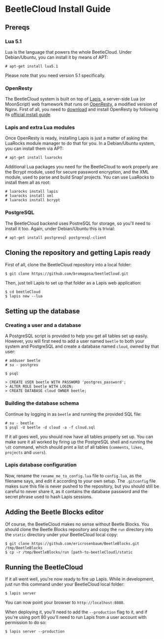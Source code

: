 # BeetleCloud Install Guide

## Prereqs

### Lua 5.1

Lua is the language that powers the whole BeetleCloud. Under Debian/Ubuntu, you can install it by means of APT:

```
# apt-get install lua5.1
```

Please note that you need version 5.1 specifically.

### OpenResty

The BeetleCloud system is built on top of [Lapis](http://leafo.net/lapis/), a server-side Lua (or MoonScript) web framework that runs on [OpenResty](http://openresty.org), a modified version of Nginx. First of all, you need to [download](http://openresty.org/#Download) and install OpenResty by following its [official install guide](http://openresty.org/#Installation).

### Lapis and extra Lua modules

Once OpenResty is ready, installing Lapis is just a matter of asking the LuaRocks module manager to do that for you. In a Debian/Ubuntu system, you can install them via APT:

```
# apt-get install luarocks
```

Additional Lua packages you need for the BeetleCloud to work properly are the Bcrypt module, used for secure password encryption, and the XML module, used to parse and build Snap<i>!</i> projects. You can use LuaRocks to install them all as root:

```
# luarocks install lapis
# luarocks install xml
# luarocks install bcrypt
```

### PostgreSQL

The BeetleCloud backend uses PostreSQL for storage, so you'll need to install it too. Again, under Debian/Ubuntu this is trivial:

```
# apt-get install postgresql postgresql-client
```

## Cloning the repository and getting Lapis ready

First of all, clone the BeetleCloud repository into a local folder:

```
$ git clone https://github.com/bromagosa/beetleCloud.git
```

Then, just tell Lapis to set up that folder as a Lapis web application:

```
$ cd beetleCloud
$ lapis new --lua
```

## Setting up the database

### Creating a user and a database

A PostgreSQL script is provided to help you get all tables set up easily. However, you will first need to add a user named `beetle` to both your system and PostgreSQL and create a database named `cloud`, owned by that user:

```
# adduser beetle
# su - postgres

$ psql

> CREATE USER beetle WITH PASSWORD 'postgres_password';
> ALTER ROLE beetle WITH LOGIN;
> CREATE DATABASE cloud OWNER beetle;
```

### Building the database schema

Continue by logging in as `beetle` and running the provided SQL file:

```
# su - beetle
$ psql -U beetle -d cloud -a -f cloud.sql
```

If it all goes well, you should now have all tables properly set up. You can make sure it all worked by firing up the PostgreSQL shell and running the `\dt` command, which should print a list of all tables (`comments`, `likes`, `projects` and `users`).

### Lapis database configuration

Now, rename the `rename_me_to_config.lua` file to `config.lua`, as the filename says, and edit it according to your own setup. The `.gitconfig` file makes sure this file is never pushed to the repository, but you should still be careful to never share it, as it contains the database password and the secret phrase used to hash Lapis sessions.

## Adding the Beetle Blocks editor

Of course, the BeetleCloud makes no sense without Beetle Blocks. You should clone the Beetle Blocks repository and copy the `run` directory into the `static` directory under your BeetleCloud local copy:

```
$ git clone https://github.com/ericrosenbaum/BeetleBlocks.git /tmp/BeetleBlocks
$ cp -r /tmp/BeetleBlocks/run [path-to-beetleCloud]/static
```

## Running the BeetleCloud

If it all went well, you're now ready to fire up Lapis. While in development, just run this command under your BeetleCloud local folder:

```
$ lapis server
```

You can now point your browser to `http://localhost:8080`.

When deploying it, you'll need to add the `--production` flag to it, and if you're using port 80 you'll need to run Lapis from a user account with permission to do so:

```
$ lapis server --production
```
